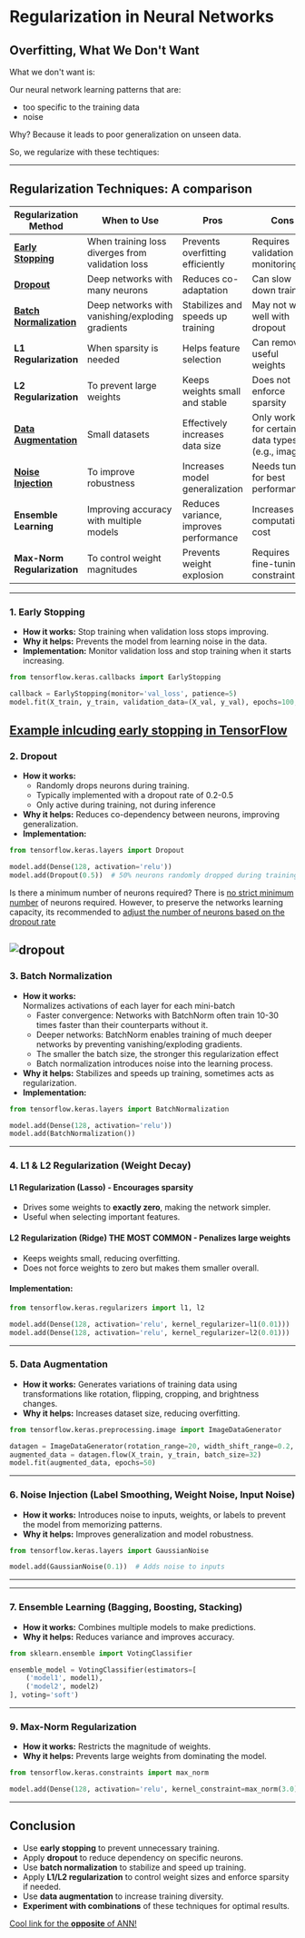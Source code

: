 # Regularization in Neural Networks

## Overfitting, What We Don't Want
What we don't want is: 

Our neural network learning patterns that are:

-  too specific to the training data
- noise 

Why? Because it leads to poor generalization on unseen data. 

So, we regularize with these techtiques:

---

## Regularization Techniques: A comparison

| Regularization Method | When to Use | Pros | Cons |
|----------------------|------------|------|------|
| [**Early Stopping**](https://www.google.com/url?sa=t&rct=j&q=&esrc=s&source=web&cd=&cad=rja&uact=8&ved=2ahUKEwjq0qiE84aMAxXBOHoKHaQQNf0QwqsBegQIDRAF&url=https%3A%2F%2Fwww.youtube.com%2Fwatch%3Fv%3DBwepf5MtuaE&usg=AOvVaw3Qksz11IsrSAUmKOX4XJvp&opi=89978449)  | When training loss diverges from validation loss | Prevents overfitting efficiently | Requires validation monitoring |
| [**Dropout**](https://www.google.com/url?sa=t&rct=j&q=&esrc=s&source=web&cd=&cad=rja&uact=8&ved=2ahUKEwj09ODR84aMAxX7SvEDHddeGh8QwqsBegQIFBAF&url=https%3A%2F%2Fwww.youtube.com%2Fwatch%3Fv%3Dkry2JghtMSY&usg=AOvVaw3FZvFjbPanu4oGQYUkPyjd&opi=89978449) | Deep networks with many neurons | Reduces co-adaptation | Can slow down training |
| [**Batch Normalization**](https://www.google.com/url?sa=t&rct=j&q=&esrc=s&source=video&cd=&cad=rja&uact=8&ved=2ahUKEwiX9dbm84aMAxWvVfEDHUjFJQUQtwJ6BAgPEAI&url=https%3A%2F%2Fwww.youtube.com%2Fwatch%3Fv%3DXGmvEkifoyc&usg=AOvVaw0F72fz1B5O58XgjWKb_aO6&opi=89978449) | Deep networks with vanishing/exploding gradients | Stabilizes and speeds up training | May not work well with dropout |
| **L1 Regularization** | When sparsity is needed | Helps feature selection | Can remove useful weights |
| **L2 Regularization** | To prevent large weights | Keeps weights small and stable | Does not enforce sparsity |
| [**Data Augmentation**](https://www.google.com/url?sa=t&rct=j&q=&esrc=s&source=video&cd=&cad=rja&uact=8&ved=2ahUKEwjc9tj-84aMAxVWRvEDHasbIDAQtwJ6BAgIEAI&url=https%3A%2F%2Fwww.youtube.com%2Fwatch%3Fv%3DmTVf7BN7S8w&usg=AOvVaw3W0wwu-msdjVw3o4xAlOpj&opi=89978449) | Small datasets | Effectively increases data size | Only works for certain data types (e.g., images) |
| [**Noise Injection**](https://www.google.com/url?sa=t&rct=j&q=&esrc=s&source=video&cd=&cad=rja&uact=8&ved=2ahUKEwi3z-KY9IaMAxUaSvEDHUrYHj0QtwJ6BAgLEAI&url=https%3A%2F%2Fwww.youtube.com%2Fwatch%3Fv%3DqtrjmW7B2VM%26pp%3DygUEI25uNg%253D%253D&usg=AOvVaw1rdomrkVtnYGXajsz0Pmf5&opi=89978449) | To improve robustness | Increases model generalization | Needs tuning for best performance |
| **Ensemble Learning** | Improving accuracy with multiple models | Reduces variance, improves performance | Increases computational cost |
| **Max-Norm Regularization** | To control weight magnitudes | Prevents weight explosion | Requires fine-tuning constraints |

---


### 1. Early Stopping
- **How it works:** Stop training when validation loss stops improving.
- **Why it helps:** Prevents the model from learning noise in the data.
- **Implementation:** Monitor validation loss and stop training when it starts increasing.

```python
from tensorflow.keras.callbacks import EarlyStopping

callback = EarlyStopping(monitor='val_loss', patience=5)
model.fit(X_train, y_train, validation_data=(X_val, y_val), epochs=100, callbacks=[callback])
```
[Example inlcuding early stopping in TensorFlow](https://www.tensorflow.org/tutorials/keras/keras_tuner)
---

### 2. Dropout
- **How it works:**
    -   Randomly drops neurons during training.
    - Typically implemented with a dropout rate of 0.2-0.5
    - Only active during training, not during inference
- **Why it helps:** Reduces co-dependency between neurons, improving generalization.
- **Implementation:**


```python
from tensorflow.keras.layers import Dropout

model.add(Dense(128, activation='relu'))
model.add(Dropout(0.5))  # 50% neurons randomly dropped during training
```
<span>
Is there a minimum number of neurons required? There is <ins>no strict minimum number</ins> of neurons required. However, to preserve the networks learning capacity, its recommended to <ins>adjust the number of neurons based on the dropout rate</ins>
</span>

![dropout](./images/drop_1.png)
---

### 3. Batch Normalization
- **How it works:**     
Normalizes activations of each layer for each mini-batch
    - Faster convergence: Networks with BatchNorm often train 10-30 times faster than their counterparts without it.
    - Deeper networks: BatchNorm enables training of much deeper networks by preventing vanishing/exploding gradients.
    - The smaller the batch size, the stronger this regularization effect
    - Batch normalization introduces noise into the learning process.
- **Why it helps:** Stabilizes and speeds up training, sometimes acts as regularization.
- **Implementation:**

```python
from tensorflow.keras.layers import BatchNormalization

model.add(Dense(128, activation='relu'))
model.add(BatchNormalization())
```

---

### 4. L1 & L2 Regularization (Weight Decay)

#### **L1 Regularization (Lasso) - Encourages sparsity**
- Drives some weights to **exactly zero**, making the network simpler.
- Useful when selecting important features.

#### **L2 Regularization (Ridge) THE MOST COMMON - Penalizes large weights**
- Keeps weights small, reducing overfitting.
- Does not force weights to zero but makes them smaller overall.

#### **Implementation:**
```python
from tensorflow.keras.regularizers import l1, l2

model.add(Dense(128, activation='relu', kernel_regularizer=l1(0.01)))  # L1 Regularization
model.add(Dense(128, activation='relu', kernel_regularizer=l2(0.01)))  # L2 Regularization
```

---

### 5. Data Augmentation
- **How it works:** 
Generates variations of training data using transformations like rotation, flipping, cropping, and brightness changes.
- **Why it helps:** Increases dataset size, reducing overfitting.

```python
from tensorflow.keras.preprocessing.image import ImageDataGenerator

datagen = ImageDataGenerator(rotation_range=20, width_shift_range=0.2, height_shift_range=0.2, horizontal_flip=True)
augmented_data = datagen.flow(X_train, y_train, batch_size=32)
model.fit(augmented_data, epochs=50)
```

---

### 6. Noise Injection (Label Smoothing, Weight Noise, Input Noise)
- **How it works:** Introduces noise to inputs, weights, or labels to prevent the model from memorizing patterns.
- **Why it helps:** Improves generalization and model robustness.

```python
from tensorflow.keras.layers import GaussianNoise

model.add(GaussianNoise(0.1))  # Adds noise to inputs
```

---

<!-- ### 7. Transfer Learning & Pre-trained Models
- **How it works:** Uses a pre-trained model as a starting point instead of training from scratch.
- **Why it helps:** Reduces overfitting, especially on small datasets.

```python
from tensorflow.keras.applications import ResNet50

base_model = ResNet50(weights='imagenet', include_top=False)
``` -->

---

### 7. Ensemble Learning (Bagging, Boosting, Stacking)
- **How it works:** Combines multiple models to make predictions.
- **Why it helps:** Reduces variance and improves accuracy.

```python
from sklearn.ensemble import VotingClassifier

ensemble_model = VotingClassifier(estimators=[
    ('model1', model1),
    ('model2', model2)
], voting='soft')
```

---

### 9. Max-Norm Regularization
- **How it works:** Restricts the magnitude of weights.
- **Why it helps:** Prevents large weights from dominating the model.

```python
from tensorflow.keras.constraints import max_norm

model.add(Dense(128, activation='relu', kernel_constraint=max_norm(3.0)))
```

---

## Conclusion
- Use **early stopping** to prevent unnecessary training.
- Apply **dropout** to reduce dependency on specific neurons.
- Use **batch normalization** to stabilize and speed up training.
- Apply **L1/L2 regularization** to control weight sizes and enforce sparsity if needed.
- Use **data augmentation** to increase training diversity.
- **Experiment with combinations** of these techniques for optimal results.

[Cool link for the **opposite** of ANN!](https://wordasimage.github.io/Word-As-Image-Page/)